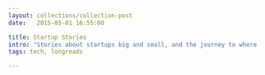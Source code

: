 ```yaml
---
layout: collections/collection-post
date:   2015-05-01 16:55:00

title: Startup Stories
intro: "Stories about startups big and small, and the journey to where they are today"
tags: tech, longreads

---
```



